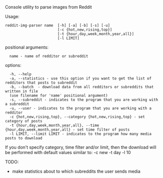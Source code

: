 Console utility to parse images from Reddit

Usage:
```
reddit-img-parser name  [-h] [-a] [-b] [-s] [-u]
                        [-c {hot,new,rising,top}]
                        [-t {hour,day,week,month,year,all}] 
                        [-l LIMIT]
```

positional arguments:
```
  name - name of redditor or subreddit
```

options:
```
  -h, --help
  -a, --statistics - use this option if you want to get the list of redditors that posts to subreddit
  -b, --batch  - download data from all redditors or subreddits that written in file
  (use filename for 'name' positional argument)
  -s, --subreddit - indicates to the program that you are working with a subreddit
  -u, --user - indicates to the program that you are working with a redditor
  -c {hot,new,rising,top}, --category {hot,new,rising,top} - set category of posts
  -t {hour,day,week,month,year,all}, --time {hour,day,week,month,year,all} - set time filter of posts
  -l LIMIT, --limit LIMIT - indicates to the program how many media posts to download
```

If you don't specify category, time filter and/or limit, then the download will be performed with default values similar to: -c new -t day -l 10


TODO:
- make statistics about to which subreddits the user sends media

